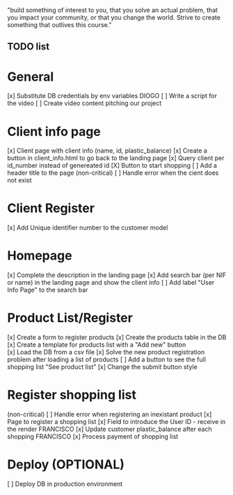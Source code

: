 "build something of interest to you, that you solve an actual problem, that you impact your community, or that you change the world. Strive to create something that outlives this course."

## TODO list

# General

[x] Substitute DB credentials by env variables
DIOGO [ ] Write a script for the video
[ ] Create video content pitching our project

# Client info page

[x] Client page with client info (name, id, plastic_balance)
[x] Create a button in client_info.html to go back to the landing page
[x] Query client per id_number instead of genereated id
[X] Button to start shopping
[ ] Add a header title to the page
(non-critical) [ ] Handle error when the cient does not exist

# Client Register

[x] Add Unique identifier number to the customer model

# Homepage

[x] Complete the description in the landing page
[x] Add search bar (per NIF or name) in the landing page and show the client info
[ ] Add label "User Info Page" to the search bar

# Product List/Register

[x] Create a form to register products
[x] Create the products table in the DB
[x] Create a template for products list with a "Add new" button  
[x] Load the DB from a csv file
[x] Solve the new product registration problem after loading a list of products
[ ] Add a button to see the full shopping list "See product list"
[x] Change the submit button style

# Register shopping list

(non-critical) [ ] Handle error when registering an inexistant product
[x] Page to register a shopping list
[x] Field to introduce the User ID - receive in the render
FRANCISCO [x] Update customer plastic_balance after each shopping
FRANCISCO [x] Process payment of shopping list

# Deploy (OPTIONAL)

[ ] Deploy DB in production environment
